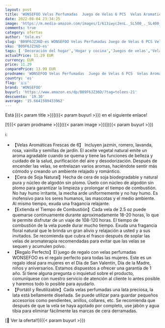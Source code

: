 ```yaml
---
layout: post
title: 'WONSEFOO Velas Perfumadas  Juego de Velas 6 PCS  Velas Aromaticas  Velas de Aromaterapia Cera de Soja  Aliviar el Estrés  Adecuadas para   Dormitorio  Cumpleaños  Navidad Día de San Valentín Regalos'
date: 2022-08-04 23:34:25
image: 'https://m.media-amazon.com/images/I/613iwyc2enL._SL500_._SL400_.jpg'
comments: true
category: ofertas
author: 'tole.es'
slug: 'B09F6JZ36D-es WONSEFOO Velas Perfumadas Juego de Velas 6 PCS Velas...'
sku: 'B09F6JZ36D-es'
tags: [ 'Decoración del hogar','Hogar y cocina','Juegos de velas','Velas','Velas y candelabros','navidad','wonsefoo','🇪🇸', ]
actualPrice: 11.29 EUR
currency: EUR
price: 11.29
comparePrice: 13.99 EUR
prodname: 'WONSEFOO Velas Perfumadas  Juego de Velas 6 PCS  Velas Aromaticas  Velas de Aromaterapia Cera de Soja  Aliviar el Estrés  Adecuadas para   Dormitorio  Cumpleaños  Navidad Día de San Valentín Regalos'
country: 'es'
flag: '🇪🇸'
brand: 'WONSEFOO'
buyurl: 'https://www.amazon.es/dp/B09F6JZ36D/?tag=tolees-21'
descuento: '19.30'
average: '15.6641509433962'
---
```


Está [{{< param title >}}]({{< param buyurl >}}) en el siguiente enlace!

[![{{< param prodname >}}]({{< param image >}})]({{< param buyurl >}})

ℹ️:

- 【Velas Aromáticas Frescas de 6】 Incluyen jazmín, romero, lavanda, rosa, vainilla y semillas de jardín. El aceite vegetal natural emite un aroma agradable cuando se quema y tiene las funciones de belleza y cuidado de la salud, purificación del aire y desodorización. Después de encender las velas, se entrelazan varios aromas, haciéndote sentir más cómodo y creando un ambiente relajado y romántico.
- 【Cera de Soja Natural】Hecha de cera de soja biodegradable y natural pura y núcleo de algodón sin plomo. Úselo con núcleo de algodón sin plomo para garantizar la limpieza y prolongar el tiempo de combustión. No hay humo irritante, la mecha arde uniformemente y no hay humo. Es inofensivo para los seres humanos, las mascotas y el medio ambiente. Al mismo tiempo, exuda una fragancia relajante.
- 【Extienda el Tiempo de Combustión】Cada vela de 2.5 oz puede quemarse continuamente durante aproximadamente 18-20 horas, lo que le permite disfrutar de un viaje de 108-120 horas. El tiempo de combustión de la vela puede durar mucho tiempo. Exuda una fragancia floral natural que le brinda un gran alivio y relajación a usted y a sus invitados. Se recomienda que cubra el frasco después de soplar las velas de aromaterapia recomendadas para evitar que las velas se sequen y acumulen polvo.
- 【Regalo Perfecto】El juego de regalo con velas perfumadas WONSEFOO es el regalo perfecto para todas las mujeres. Este es un regalo ideal para mujeres en el Día de San Valentín, Día de la Madre, niños y aniversarios. Estamos dispuestos a ofrecer una garantía de 1 año. Si tiene alguna pregunta o inquietud sobre el producto, comuníquese con nuestro servicio de atención al cliente lo antes posible y haremos todo lo posible para ayudarlo.
- 【Portátil y Reutilizable】Cada velas perfumadas una lata preciosa, la lata está bellamente diseñada. Se puede utilizar para guardar pequeños accesorios como pendientes, anillos, collares, etc. Se recomienda que después de que la vela se haya agotado por completo, use jabón y agua tibia para eliminar fácilmente las marcas de cera derramadas.

[🛒 Ver la oferta!!]({{< param buyurl >}})

